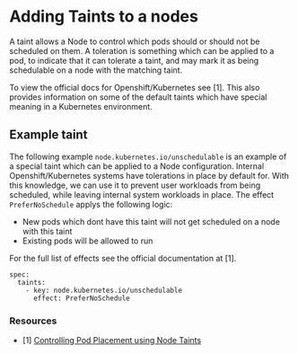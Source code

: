# Adding Taints to a nodes
A taint allows a Node to control which pods should or should not be scheduled on them. A toleration is something which can be applied to a pod, to indicate that it can tolerate a taint, and may mark it as being schedulable on a node with the matching taint.

To view the official docs for Openshift/Kubernetes see [1]. This also provides information on some of the default taints which have special meaning in a Kubernetes environment.

## Example taint
The following example `node.kubernetes.io/unschedulable` is an example of a special taint which can be applied to a Node configuration. Internal Openshift/Kubernetes systems have tolerations in place by default for. With this knowledge, we can use it to prevent user workloads from being scheduled, while leaving internal system workloads in place. The effect `PreferNoSchedule` applys the following logic:

- New pods which dont have this taint will not get scheduled on a node with this taint
- Existing pods will be allowed to run

For the full list of effects see the official documentation at [1].

```
spec:
  taints:
    - key: node.kubernetes.io/unschedulable
      effect: PreferNoSchedule
```


### Resources

- [1] [Controlling Pod Placement using Node Taints](https://docs.openshift.com/container-platform/4.5/nodes/scheduling/nodes-scheduler-taints-tolerations.html)
